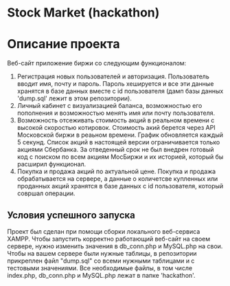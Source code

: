 # Stock Market (hackathon)
Описание проекта
=====================
Веб-сайт приложение биржи со следующим функционалом:
1. Регистрация новых пользователей и авторизация. Пользователь вводит имя, почту и пароль. Пароль хешируется и все эти данные хранятся в базе данных вместе с id пользователя (дамп базы данных 'dump.sql' лежит в этом репозитории).
2. Личный кабинет с визуализацией баланса, возможностью его пополнения и возможностью менять имя или почту пользователя.
3. Возможность отсеживать стоимость акций в реальном времени с высокой скоростью котировок. Стоимость акий берется через API Московской биржи в реаьном времени. График обновляется каждый 5 секунд. Список акций в настоящей версии ограничивается только акциями Сбербанка. За отведенный срок не был внедрен готовый код с поиском по всем акциям МосБиржи и их историей, который бы расширил функционал.
4. Покупка и продажа акций по актуальной цене. Покупка и продажа обрабатывается на сервере, а данные о количетсве купленных или проданных акций хранятся в базе данных с id пользователя, который совршал операции.

Условия успешного запуска
-----------------------------------
Проект был сделан при помощи сборки локального веб-сервиса XAMPP. Чтобы запустить корректно работающий веб-сайт на своем сервере, нужно изменить значения в db_conn.php и MySQL.php на свои. Чтобы на вашем сервере были нужные таблицы, в репозитории прикреплен файл "dump.sql" со всеми нужными таблицами и с тестовыми значениями.
Все необходимые файлы, в том числе index.php, db_conn.php и MySQL.php лежат в папке 'hackathon'.
